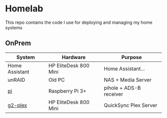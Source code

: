 # Homelab

This repo contains the code I use for deploying and managing my home systems

## OnPrem

| System                                 | Hardware              | Purpose                 |
| -------------------------------------- | --------------------- | ----------------------- |
| Home Assistant                         | HP EliteDesk 800 Mini | Home Assistant...       |
| unRAID                                 | Old PC                | NAS + Media Server      |
| [pi](./ansible/pi/README.md)           | Raspberry Pi 3+       | pihole + ADS-B receiver |
| [g2-plex](./ansible/g2-plex/README.md) | HP EliteDesk 800 Mini | QuickSync Plex Server   |